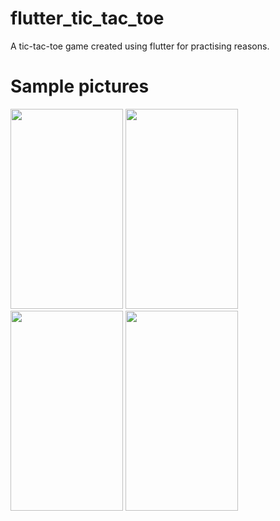# flutter_tic_tac_toe

A tic-tac-toe game created using flutter for practising reasons.


# Sample pictures


<img src="https://user-images.githubusercontent.com/74029793/167719060-450cbbfc-64ed-466d-bcbb-f20841f5b1a5.png" width="180" height="320">
<img src="https://user-images.githubusercontent.com/74029793/167719065-a1ad87a6-c2e8-4c3a-b5ae-f76d9fa8730e.png" width="180" height="320">
<img src="https://user-images.githubusercontent.com/74029793/167719067-0b631cd2-8136-4ec5-82e6-664030c5e096.png" width="180" height="320">
<img src="https://user-images.githubusercontent.com/74029793/167719068-3eac7a9a-16a0-424e-9885-595f963f499b.png" width="180" height="320">

